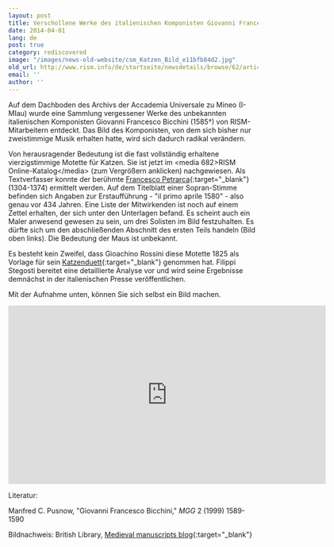 ```yaml
---
layout: post
title: Verschollene Werke des italienischen Komponisten Giovanni Francesco Bicchini wiederentdeckt
date: 2014-04-01
lang: de
post: true
category: rediscovered
image: "/images/news-old-website/csm_Katzen_Bild_e11bfb84d2.jpg"
old_url: http://www.rism.info/de/startseite/newsdetails/browse/62/article/64/missing-works-by-italian-composer-giovanni-francesco-bicchini-discovered.html
email: ''
author: ''
---
```


Auf dem Dachboden des Archivs der Accademia Universale zu Mineo (I-MIau) wurde eine Sammlung vergessener Werke des unbekannten italienischen Komponisten Giovanni Francesco Bicchini (1585†) von RISM-Mitarbeitern entdeckt. Das Bild des Komponisten, von dem sich bisher nur zweistimmige Musik erhalten hatte, wird sich dadurch radikal verändern.

Von herausragender Bedeutung ist die fast vollständig erhaltene vierzigstimmige Motette für Katzen. Sie ist jetzt im \<media 682\>RISM Online-Katalog\</media\> (zum Vergrößern anklicken) nachgewiesen. Als Textverfasser konnte der berühmte [Francesco Petrarca](http://opac.rism.info/index.php?id=6&tx_bsbsearch_pi1%5Bsmode%5D=advanced&L=&tx_bsbsearch_pi1%5Bfield%5D%5B0%5D=sauthorlink&tx_bsbsearch_pi1%5Bquery%5D%5B0%5D=Petrarca,+Francesco&tx_bsbsearch_pi1%5Bfield%5D%5B1%5D=sauthor&tx_bsbsearch_pi1%5Bquery%5D%5B1%5D=&tx_bsbsearch_pi1%5Bfield%5D%5B2%5D=stitle&tx_bsbsearch_pi1%5Bquery%5D%5B2%5D=&tx_bsbsearch_pi1%5Bsubmit_button%5D=Suche){:target="_blank"} (1304-1374) ermittelt werden. Auf dem Titelblatt einer Sopran-Stimme befinden sich Angaben zur Erstaufführung - "il primo aprile 1580" - also genau vor 434 Jahren. Eine Liste der Mitwirkenden ist noch auf einem Zettel erhalten, der sich unter den Unterlagen befand. Es scheint auch ein Maler anwesend gewesen zu sein, um drei Solisten im Bild festzuhalten. Es dürfte sich um den abschließenden Abschnitt des ersten Teils handeln (Bild oben links). Die Bedeutung der Maus ist unbekannt.

Es besteht kein Zweifel, dass Gioachino Rossini diese Motette 1825 als Vorlage für sein [Katzenduett](http://opac.rism.info/search?documentid=455026159){:target="_blank"} genommen hat. Filippi Stegosti bereitet eine detaillierte Analyse vor und wird seine Ergebnisse demnächst in der italienischen Presse veröffentlichen.

Mit der Aufnahme unten, können Sie sich selbst ein Bild machen.

<iframe width="640" height="360" src="http://www.youtube.com/embed/qRG6h6H0_ho?rel=0&amp;start=66&amp;end=&amp;autoplay=0" frameborder="0" allowfullscreen></iframe>

Literatur:

Manfred C. Pusnow, "Giovanni Francesco Bicchini," _MGG_ 2 (1999) 1589-1590

Bildnachweis: British Library, [Medieval manuscripts blog](http://britishlibrary.typepad.co.uk/digitisedmanuscripts/2013/01/lolcats-of-the-middle-ages.html){:target="_blank"}


